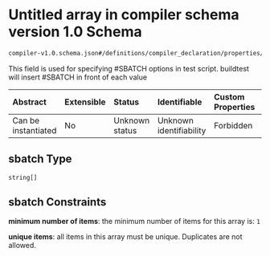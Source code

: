 # Untitled array in compiler schema version 1.0 Schema

```txt
compiler-v1.0.schema.json#/definitions/compiler_declaration/properties/sbatch
```

This field is used for specifying #SBATCH options in test script. buildtest will insert #SBATCH in front of each value

| Abstract            | Extensible | Status         | Identifiable            | Custom Properties | Additional Properties | Access Restrictions | Defined In                                                                            |
| :------------------ | :--------- | :------------- | :---------------------- | :---------------- | :-------------------- | :------------------ | :------------------------------------------------------------------------------------ |
| Can be instantiated | No         | Unknown status | Unknown identifiability | Forbidden         | Allowed               | none                | [compiler-v1.0.schema.json*](../out/compiler-v1.0.schema.json "open original schema") |

## sbatch Type

`string[]`

## sbatch Constraints

**minimum number of items**: the minimum number of items for this array is: `1`

**unique items**: all items in this array must be unique. Duplicates are not allowed.
